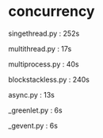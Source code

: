 concurrency
===================

singethread.py  :   252s

multithread.py  :   17s

multiprocess.py :   40s

blockstackless.py   :   240s

async.py    :   13s

_greenlet.py    :   6s

_gevent.py  :   6s